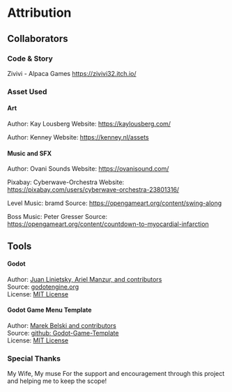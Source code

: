 # Attribution
## Collaborators

### Code & Story
Zivivi - Alpaca Games
https://zivivi32.itch.io/


### Asset Used
#### Art
Author: Kay Lousberg 
Website: https://kaylousberg.com/

Author: Kenney
Website: https://kenney.nl/assets

#### Music and SFX
Author: Ovani Sounds
Website: https://ovanisound.com/

Pixabay: Cyberwave-Orchestra
Website: https://pixabay.com/users/cyberwave-orchestra-23801316/

Level Music: bramd
Source: https://opengameart.org/content/swing-along

Boss Music: Peter Gresser
Source: https://opengameart.org/content/countdown-to-myocardial-infarction

## Tools
#### Godot
Author: [Juan Linietsky, Ariel Manzur, and contributors](https://godotengine.org/contact)  
Source: [godotengine.org](https://godotengine.org/)  
License: [MIT License](https://github.com/godotengine/godot/blob/master/LICENSE.txt) 

#### Godot Game Menu Template
Author: [Marek Belski and contributors](https://github.com/Maaack/Godot-Game-Template/graphs/contributors)  
Source: [github: Godot-Game-Template](https://github.com/Maaack/Godot-Game-Template)  
License: [MIT License](LICENSE.txt)  

### Special Thanks
My Wife, My muse
For the support and encouragement through this project and helping me to keep the scope!
